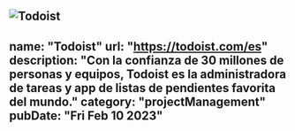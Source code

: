 ![Todoist](https://user-images.githubusercontent.com/70978816/218134945-e3759099-0bdc-44d7-9464-187cd4c9e19e.PNG)
---
name: "Todoist"
url: "https://todoist.com/es"
description: "Con la confianza de 30 millones de personas y equipos, Todoist es la administradora de tareas y app de listas de pendientes favorita del mundo."
category: "projectManagement"
pubDate: "Fri Feb 10 2023"
---
